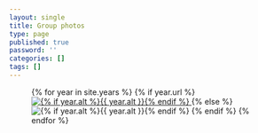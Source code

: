 ```yaml
---
layout: single
title: Group photos
type: page
published: true
password: ''
categories: []
tags: []
---
```


<figure class="third {{ include.class }}">
  {% for year in site.years %}
    {% if year.url %}
      <a href=
        {% if year.url contains "://" %}
          "{{ year.url }}"
        {% else %}
          "{{ year.url | relative_url }}"
        {% endif %}
        {% if year.title %}title="{{ year.title }}"{% endif %}
      >
        <img src=
          {% if year.thumbnail contains "://" %}
            "{{ year.thumbnail }}"
          {% else %}
            "{{ year.thumbnail | relative_url }}"
          {% endif %}
          alt="{% if year.alt %}{{ year.alt }}{% endif %}">
      </a>
    {% else %}
      <img src=
        {% if year.thumbnail contains "://" %}
          "{{ year.thumbnail }}"
        {% else %}
          "{{ year.thumbnail | relative_url }}"
        {% endif %}
        alt="{% if year.alt %}{{ year.alt }}{% endif %}">
    {% endif %}
  {% endfor %}
</figure>